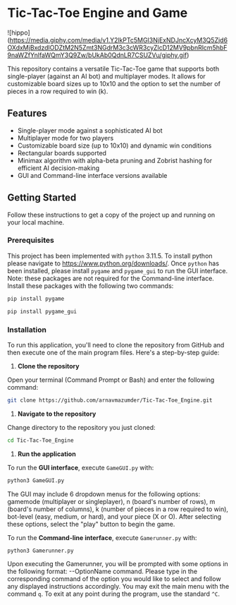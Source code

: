 # Tic-Tac-Toe Engine and Game

![hippo]
(https://media.giphy.com/media/v1.Y2lkPTc5MGI3NjExNDJncXcyM3Q5Zjd6OXdxMjBxdzdlODZtM2N5Zmt3NGdrM3c3cWR3cyZlcD12MV9pbnRlcm5hbF9naWZfYnlfaWQmY3Q9Zw/bUkAb0QdnLR7CSUZVu/giphy.gif)

This repository contains a versatile Tic-Tac-Toe game that supports both single-player (against an AI bot) and multiplayer modes. It allows for customizable board sizes up to 10x10 and the option to set the number of pieces in a row required to win (k).

## Features

- Single-player mode against a sophisticated AI bot
- Multiplayer mode for two players
- Customizable board size (up to 10x10) and dynamic win conditions
- Rectangular boards supported
- Minimax algorithm with alpha-beta pruning and Zobrist hashing for efficient AI decision-making
- GUI and Command-line interface versions available

## Getting Started

Follow these instructions to get a copy of the project up and running on your local machine.

### Prerequisites

This project has been implemented with `python` 3.11.5. To install python please navigate to https://www.python.org/downloads/. Once `python` has been installed, please install `pygame` and `pygame_gui` to run the GUI interface. Note: these packages are not required for the Command-line interface. Install these packages with the following two commands:
```bash
pip install pygame
```

```bash
pip install pygame_gui
```

### Installation

To run this application, you'll need to clone the repository from GitHub and then execute one of the main program files. Here's a step-by-step guide:

1. **Clone the repository**

Open your terminal (Command Prompt or Bash) and enter the following command:

```bash
git clone https://github.com/arnavmazumder/Tic-Tac-Toe_Engine.git
```

1. **Navigate to the repository**

Change directory to the repository you just cloned:

```bash
cd Tic-Tac-Toe_Engine
```

1. **Run the application**

To run the **GUI interface**, execute `GameGUI.py` with:

```bash
python3 GameGUI.py
```

The GUI may include 6 dropdown menus for the following options: gamemode (multiplayer or singleplayer), n (board's number of rows), m (board's number of columns), k (number of pieces in a row required to win), bot-level (easy, medium, or hard), and your piece (X or O). After selecting these options, select the "play" button to begin the game.

To run the **Command-line interface**, execute `Gamerunner.py` with:

```bash
python3 Gamerunner.py
```

Upon executing the Gamerunner, you will be prompted with some options in the following format: --OptionName command. Please type in the corresponding command of the option you would like to select and follow any displayed instructions accordingly. You may exit the main menu with the command `q`. To exit at any point during the program, use the standard `^C`.


